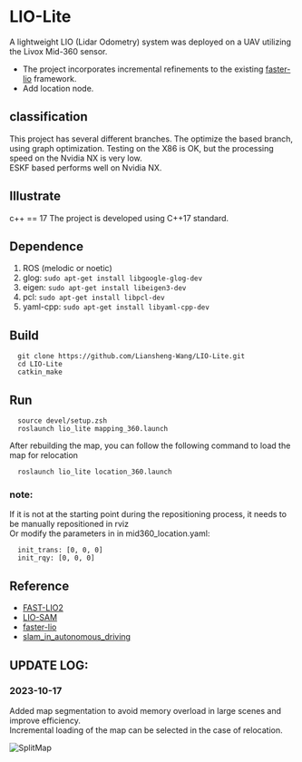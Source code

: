 # LIO-Lite
A lightweight LIO (Lidar Odometry) system was deployed on a UAV utilizing the Livox Mid-360 sensor.  
* The project incorporates incremental refinements to the existing [faster-lio](https://github.com/gaoxiang12/faster-lio.git) framework.  
* Add location node.

## classification
This project has several different branches. The optimize the based branch, using graph optimization. Testing on the X86 is OK, but the processing speed on the Nvidia NX is very low.  
ESKF based performs well on Nvidia NX.

## Illustrate
c++ == 17
The project is developed using C++17 standard.  

## Dependence

1. ROS (melodic or noetic)
2. glog: ```sudo apt-get install libgoogle-glog-dev```
3. eigen: ```sudo apt-get install libeigen3-dev```
4. pcl: ```sudo apt-get install libpcl-dev```
5. yaml-cpp: ```sudo apt-get install libyaml-cpp-dev```


## Build
```
  git clone https://github.com/Liansheng-Wang/LIO-Lite.git  
  cd LIO-Lite  
  catkin_make  
```

## Run
```
  source devel/setup.zsh
  roslaunch lio_lite mapping_360.launch  
```
After rebuilding the map, you can follow the following command to load the map for relocation  
```
  roslaunch lio_lite location_360.launch  
```

### note:
If it is not at the starting point during the repositioning process, it needs to be manually repositioned in rviz  
Or modify the parameters in in mid360_location.yaml:
```
  init_trans: [0, 0, 0]
  init_rqy: [0, 0, 0]
```

## Reference
* [FAST-LIO2](https://github.com/hku-mars/FAST_LIO.git)
* [LIO-SAM](https://github.com/TixiaoShan/LIO-SAM.git)
* [faster-lio](https://github.com/gaoxiang12/faster-lio.git)
* [slam_in_autonomous_driving](https://github.com/gaoxiang12/slam_in_autonomous_driving.git)



## UPDATE LOG:
### 2023-10-17 
Added map segmentation to avoid memory overload in large scenes and improve efficiency.   
Incremental loading of the map can be selected in the case of relocation.   

![SplitMap](https://github.com/Liansheng-Wang/LIO-Lite/blob/eskf-base/doc/split_map.png)

